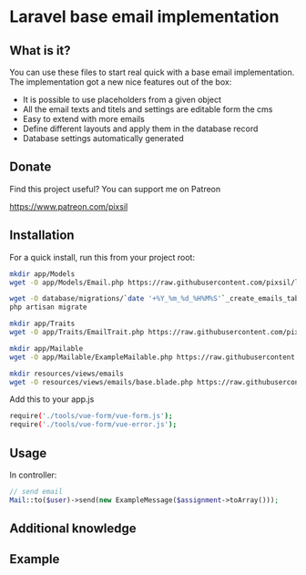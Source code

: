 # Laravel base email implementation


## What is it?

You can use these files to start real quick with a base email implementation. The implementation got a new nice features out of the box:

* It is possible to use placeholders from a given object
* All the email texts and titels and settings are editable form the cms
* Easy to extend with more emails
* Define different layouts and apply them in the database record
* Database settings automatically generated

## Donate


Find this project useful? You can support me on Patreon


https://www.patreon.com/pixsil


## Installation


For a quick install, run this from your project root:
```bash
mkdir app/Models
wget -O app/Models/Email.php https://raw.githubusercontent.com/pixsil/laravel-base-email-implementation/main/Models/Email.php

wget -O database/migrations/`date '+%Y_%m_%d_%H%M%S'`_create_emails_table.php https://raw.githubusercontent.com/pixsil/laravel-base-email-implementation/main/Migrations/create_emails_table.php
php artisan migrate

mkdir app/Traits
wget -O app/Traits/EmailTrait.php https://raw.githubusercontent.com/pixsil/laravel-base-email-implementation/main/Traits/EmailTrait.php

mkdir app/Mailable
wget -O app/Mailable/ExampleMailable.php https://raw.githubusercontent.com/pixsil/laravel-base-email-implementation/main/Mailable/ExampleMessageMailable.php

mkdir resources/views/emails
wget -O resources/views/emails/base.blade.php https://raw.githubusercontent.com/pixsil/laravel-base-email-implementation/main/Views/base.blade.php
```


Add this to your app.js
```bash
require('./tools/vue-form/vue-form.js');
require('./tools/vue-form/vue-error.js');
```


## Usage

In controller:
```php
// send email
Mail::to($user)->send(new ExampleMessage($assignment->toArray()));
```


## Additional knowledge



## Example

